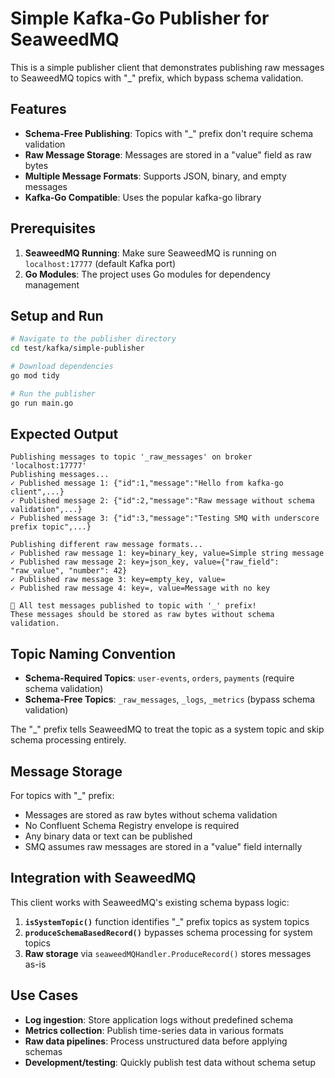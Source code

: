 # Simple Kafka-Go Publisher for SeaweedMQ

This is a simple publisher client that demonstrates publishing raw messages to SeaweedMQ topics with "_" prefix, which bypass schema validation.

## Features

- **Schema-Free Publishing**: Topics with "_" prefix don't require schema validation
- **Raw Message Storage**: Messages are stored in a "value" field as raw bytes
- **Multiple Message Formats**: Supports JSON, binary, and empty messages
- **Kafka-Go Compatible**: Uses the popular kafka-go library

## Prerequisites

1. **SeaweedMQ Running**: Make sure SeaweedMQ is running on `localhost:17777` (default Kafka port)
2. **Go Modules**: The project uses Go modules for dependency management

## Setup and Run

```bash
# Navigate to the publisher directory
cd test/kafka/simple-publisher

# Download dependencies
go mod tidy

# Run the publisher
go run main.go
```

## Expected Output

```
Publishing messages to topic '_raw_messages' on broker 'localhost:17777'
Publishing messages...
✓ Published message 1: {"id":1,"message":"Hello from kafka-go client",...}
✓ Published message 2: {"id":2,"message":"Raw message without schema validation",...}
✓ Published message 3: {"id":3,"message":"Testing SMQ with underscore prefix topic",...}

Publishing different raw message formats...
✓ Published raw message 1: key=binary_key, value=Simple string message
✓ Published raw message 2: key=json_key, value={"raw_field": "raw_value", "number": 42}
✓ Published raw message 3: key=empty_key, value=
✓ Published raw message 4: key=, value=Message with no key

🎉 All test messages published to topic with '_' prefix!
These messages should be stored as raw bytes without schema validation.
```

## Topic Naming Convention

- **Schema-Required Topics**: `user-events`, `orders`, `payments` (require schema validation)
- **Schema-Free Topics**: `_raw_messages`, `_logs`, `_metrics` (bypass schema validation)

The "_" prefix tells SeaweedMQ to treat the topic as a system topic and skip schema processing entirely.

## Message Storage

For topics with "_" prefix:
- Messages are stored as raw bytes without schema validation
- No Confluent Schema Registry envelope is required
- Any binary data or text can be published
- SMQ assumes raw messages are stored in a "value" field internally

## Integration with SeaweedMQ

This client works with SeaweedMQ's existing schema bypass logic:

1. **`isSystemTopic()`** function identifies "_" prefix topics as system topics
2. **`produceSchemaBasedRecord()`** bypasses schema processing for system topics  
3. **Raw storage** via `seaweedMQHandler.ProduceRecord()` stores messages as-is

## Use Cases

- **Log ingestion**: Store application logs without predefined schema
- **Metrics collection**: Publish time-series data in various formats
- **Raw data pipelines**: Process unstructured data before applying schemas
- **Development/testing**: Quickly publish test data without schema setup
